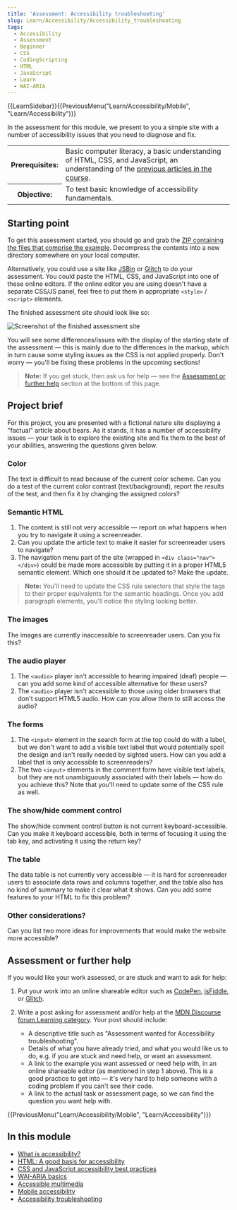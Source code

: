 ```yaml
---
title: 'Assessment: Accessibility troubleshooting'
slug: Learn/Accessibility/Accessibility_troubleshooting
tags:
  - Accessibility
  - Assessment
  - Beginner
  - CSS
  - CodingScripting
  - HTML
  - JavaScript
  - Learn
  - WAI-ARIA
---
```

{{LearnSidebar}}{{PreviousMenu("Learn/Accessibility/Mobile", "Learn/Accessibility")}}

In the assessment for this module, we present to you a simple site with a number of accessibility issues that you need to diagnose and fix.

<table>
  <tbody>
    <tr>
      <th scope="row">Prerequisites:</th>
      <td>
        Basic computer literacy, a basic understanding of HTML, CSS, and
        JavaScript, an understanding of the
        <a href="/en-US/docs/Learn/Accessibility"
          >previous articles in the course</a
        >.
      </td>
    </tr>
    <tr>
      <th scope="row">Objective:</th>
      <td>To test basic knowledge of accessibility fundamentals.</td>
    </tr>
  </tbody>
</table>

## Starting point

To get this assessment started, you should go and grab the [ZIP containing the files that comprise the example](https://raw.githubusercontent.com/mdn/learning-area/main/accessibility/assessment-start/assessment-files.zip). Decompress the contents into a new directory somewhere on your local computer.

Alternatively, you could use a site like [JSBin](https://jsbin.com/) or [Glitch](https://glitch.com/) to do your assessment. You could paste the HTML, CSS, and JavaScript into one of these online editors. If the online editor you are using doesn't have a separate CSS/JS panel, feel free to put them in appropriate `<style>` / `<script>` elements.

The finished assessment site should look like so:

![Screenshot of the finished assessment site](assessment-site-finished.png)

You will see some differences/issues with the display of the starting state of the assessment — this is mainly due to the differences in the markup, which in turn cause some styling issues as the CSS is not applied properly. Don't worry — you'll be fixing these problems in the upcoming sections!

> **Note:** If you get stuck, then ask us for help — see the [Assessment or further help](#assessment_or_further_help) section at the bottom of this page.

## Project brief

For this project, you are presented with a fictional nature site displaying a "factual" article about bears. As it stands, it has a number of accessibility issues — your task is to explore the existing site and fix them to the best of your abilities, answering the questions given below.

### Color

The text is difficult to read because of the current color scheme. Can you do a test of the current color contrast (text/background), report the results of the test, and then fix it by changing the assigned colors?

### Semantic HTML

1. The content is still not very accessible — report on what happens when you try to navigate it using a screenreader.
2. Can you update the article text to make it easier for screenreader users to navigate?
3. The navigation menu part of the site (wrapped in `<div class="nav"></div>`) could be made more accessible by putting it in a proper HTML5 semantic element. Which one should it be updated to? Make the update.

> **Note:** You'll need to update the CSS rule selectors that style the tags to their proper equivalents for the semantic headings. Once you add paragraph elements, you'll notice the styling looking better.

### The images

The images are currently inaccessible to screenreader users. Can you fix this?

### The audio player

1. The `<audio>` player isn't accessible to hearing impaired (deaf) people — can you add some kind of accessible alternative for these users?
2. The `<audio>` player isn't accessible to those using older browsers that don't support HTML5 audio. How can you allow them to still access the audio?

### The forms

1. The `<input>` element in the search form at the top could do with a label, but we don't want to add a visible text label that would potentially spoil the design and isn't really needed by sighted users. How can you add a label that is only accessible to screenreaders?
2. The two `<input>` elements in the comment form have visible text labels, but they are not unambiguously associated with their labels — how do you achieve this? Note that you'll need to update some of the CSS rule as well.

### The show/hide comment control

The show/hide comment control button is not current keyboard-accessible. Can you make it keyboard accessible, both in terms of focusing it using the tab key, and activating it using the return key?

### The table

The data table is not currently very accessible — it is hard for screenreader users to associate data rows and columns together, and the table also has no kind of summary to make it clear what it shows. Can you add some features to your HTML to fix this problem?

### Other considerations?

Can you list two more ideas for improvements that would make the website more accessible?

## Assessment or further help

If you would like your work assessed, or are stuck and want to ask for help:

1. Put your work into an online shareable editor such as [CodePen](https://codepen.io/), [jsFiddle](https://jsfiddle.net/), or [Glitch](https://glitch.com/).
2. Write a post asking for assessment and/or help at the [MDN Discourse forum Learning category](https://discourse.mozilla.org/c/mdn/learn/250). Your post should include:

    - A descriptive title such as "Assessment wanted for Accessibility troubleshooting".
    - Details of what you have already tried, and what you would like us to do, e.g. if you are stuck and need help, or want an assessment.
    - A link to the example you want assessed or need help with, in an online shareable editor (as mentioned in step 1 above). This is a good practice to get into — it's very hard to help someone with a coding problem if you can't see their code.
    - A link to the actual task or assessment page, so we can find the question you want help with.

{{PreviousMenu("Learn/Accessibility/Mobile", "Learn/Accessibility")}}

## In this module

- [What is accessibility?](/en-US/docs/Learn/Accessibility/What_is_accessibility)
- [HTML: A good basis for accessibility](/en-US/docs/Learn/Accessibility/HTML)
- [CSS and JavaScript accessibility best practices](/en-US/docs/Learn/Accessibility/CSS_and_JavaScript)
- [WAI-ARIA basics](/en-US/docs/Learn/Accessibility/WAI-ARIA_basics)
- [Accessible multimedia](/en-US/docs/Learn/Accessibility/Multimedia)
- [Mobile accessibility](/en-US/docs/Learn/Accessibility/Mobile)
- [Accessibility troubleshooting](/en-US/docs/Learn/Accessibility/Accessibility_troubleshooting)
